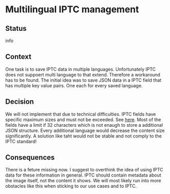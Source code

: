 # Multilingual IPTC management

## Status

info

## Context

One task is to save IPTC data in multiple languages. Unfortunately IPTC does not suppoert multi language to that extend. Therefore a workaround has to be found. The initial idea was to save JSON data in a IPTC field that has multiple key value pairs. One each for every saved language.

## Decision

We will not implement that due to technical difficulties. IPTC fields have specific maximum sizes and must not be exceeded. See [here](https://exiftool.org/TagNames/IPTC.html). Most of the fields have a limit if 32 characters which is not enaugh to store a additional JSON structure. Every additional language would decrease the content size significantly. A solution like taht would not be stable and not comply to the IPTC standard!

## Consequences

There is a feture missing now. I suggest to overthink the idea of using IPTC data for these information in general. IPTC should contain metadata about the image itself, not the content it shows. We will most likely run into more obstacles like this when sticking to our use cases and to IPTC.